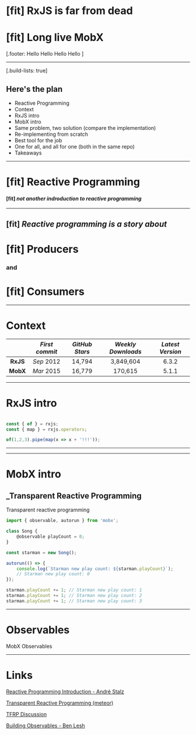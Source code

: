 # [fit] __RxJS__ is far from dead
# [fit] Long live __MobX__


[.footer: Hello Hello Hello Hello ]

---

[.build-lists: true]

## Here's __the plan__

- Reactive Programming
- Context
- RxJS intro
- MobX intro
- Same problem, two solution (compare the implementation)
- Re-implementing from scratch
- Best tool for the job
- One for all, and all for one (both in the same repo)
- Takeaways

---

# [fit] __Reactive__ Programming
#### [fit] _not another indroduction to reactive programming_

---

## [fit] _Reactive programming is a story about_
# [fit] __Producers__
### and
# [fit] __Consumers__

---

# Context

| | __*First commit*__ | __*GitHub Stars*__ | __*Weekly Downloads*__ | __*Latest Version*__ |
| :---: | :---: | :---: | :---: | :---: |
| __RxJS__ | _Sep_ 2012 | 14,794 | 3,849,604 | 6.3.2 |
| __MobX__ | _Mar_ 2015 | 16,779 | 170,615 | 5.1.1 |

---

# RxJS intro

```javascript

const { of } = rxjs;
const { map } = rxjs.operators;

of(1,2,3).pipe(map(x => x + '!!!'));
```

---


---

# __MobX__ intro
## _Transparent Reactive Programming

Transparent reactive programming

```javascript
import { observable, autorun } from 'mobx';

class Song {
    @observable playCount = 0;
}

const starman = new Song();

autorun(() => {
    console.log(`Starman new play count: ${starman.playCount}`);
    // Starman new play count: 0
});

starman.playCount += 1; // Starman new play count: 1
starman.playCount += 1; // Starman new play count: 2
starman.playCount += 1; // Starman new play count: 3

```

---

# Observables

MobX Observables


---

# Links

[Reactive Programming Introduction - André Stalz](https://gist.github.com/staltz/868e7e9bc2a7b8c1f754)

[Transparent Reactive Programming (meteor)](https://github.com/meteor/docs/blob/version-NEXT/long-form/tracker-manual.md)

[TFRP Discussion](https://github.com/mobxjs/mobx/issues/220)

[Building Observables - Ben Lesh](https://medium.com/@benlesh/learning-observable-by-building-observable-d5da57405d87)